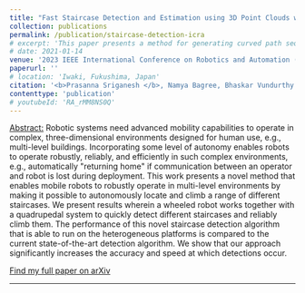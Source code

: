 ```yaml
---
title: "Fast Staircase Detection and Estimation using 3D Point Clouds with Multi-detection Merging for Heterogeneous Robots"
collection: publications
permalink: /publication/staircase-detection-icra
# excerpt: 'This paper presents a method for generating curved path sequences in a humanoid robot with a deficient degree of freedom (DOF)'
# date: 2021-01-14
venue: '2023 IEEE International Conference on Robotics and Automation (ICRA)'
paperurl: ''
# location: 'Iwaki, Fukushima, Japan'
citation: '<b>Prasanna Sriganesh </b>, Namya Bagree, Bhaskar Vundurthy and Matthew Travers, &quot;Fast Staircase Detection and Estimation using 3D Point Clouds with Multi-detection Merging for Heterogeneous Robots&quot;, <i> Submitted to the 2023 IEEE International Conference on Robotics and Automation (ICRA) </i>'
contenttype: 'publication'
# youtubeId: 'RA_rMM8NS0Q'
---
```


<ins>Abstract:</ins> Robotic systems need advanced mobility capabilities to operate in complex, three-dimensional environments designed for human use, e.g., multi-level buildings. Incorporating some level of autonomy enables robots to operate robustly, reliably, and efficiently in such complex environments, e.g., automatically "returning home" if communication between an operator and robot is lost during deployment. This work presents a novel method that enables mobile robots to robustly operate in multi-level environments by making it possible to autonomously locate and climb a range of different staircases. We present results wherein a wheeled robot works together with a quadrupedal system to quickly detect different staircases and reliably climb them. The performance of this novel staircase detection algorithm that is able to run on the heterogeneous platforms is compared to the current state-of-the-art detection algorithm. We show that our approach significantly increases the accuracy and speed at which detections occur.

[Find my full paper on arXiv](https://arxiv.org/abs/2211.00610)

<!-- {% include youtubePlayer.html id=page.youtubeId %} -->

---
